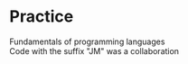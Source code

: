   # Practice

Fundamentals of programming languages <br />
Code with the suffix "JM" was a collaboration
